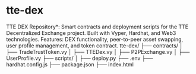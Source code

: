 # tte-dex
TTE DEX Repository*: Smart contracts and deployment scripts for the TTE Decentralized Exchange project. Built with Vyper, Hardhat, and Web3 technologies. Features: DEX functionality, peer-to-peer asset swapping, user profile management, and token contract.
tte-dex/
├── contracts/
│   ├── TradeTrustToken.vy
│   ├── TTEDex.vy
│   ├── P2PExchange.vy
│   ├── UserProfile.vy
├── scripts/
│   ├── deploy.py
├── .env
├── hardhat.config.js
├── package.json
├── index.html
